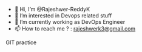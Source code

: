 - 👋 Hi, I’m @Rajeshwer-ReddyK
- 👀 I’m interested in Devops related stuff
- 🌱 I’m currently working as DevOps Engineer
- 📫 How to reach me ? :  rajeshwerk3@gmail.com

<!---
Rajeshwer-ReddyK/Rajeshwer-ReddyK is a ✨ special ✨ repository because its `README.md` (this file) appears on your GitHub profile.
You can click the Preview link to take a look at your changes.
--->
GIT practice
